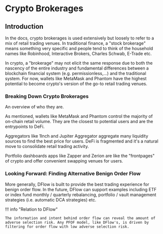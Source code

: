 # Crypto Brokerages

## Introduction

In the docs, crypto brokerages is used extensively but loosely to refer to a mix of retail trading venues. In traditional finance, a "stock brokerage" means something very specific and people tend to think of the household names like Robinhood, Interactive Brokers, Charles Schwab, E-Trade etc.

In crypto, a "brokerage" may not elicit the same response due to both the nascency of the entire industry and fundamental differences between a blockchain financial system (e.g. permissionless,...) and the traditional system. For now, wallets like MetaMask and Phantom have the highest potential to become crypto's version of the go-to retail trading venues.

### Breaking Down Crypto Brokerages

An overview of who they are.

As mentioned, wallets like MetaMask and Phantom control the majority of on-chain retail volume. They are the closest to potential users and are the entrypoints to DeFi.

Aggregators like 1Inch and Jupiter Aggregator aggregate many liquidity sources to find the best price for users. DeFi is fragmented and it's a natural move to consolidate retail trading activity.

Portfolio dashboards apps like Zapper and Zerion are like the "frontpages" of crypto and offer convenient swapping venues for users.

### Looking Forward: Finding Alternative Benign Order Flow

More generally, DFlow is built to provide the best trading experience for benign order flow. In the future, DFlow can support examples including ETF or index fund monthly / quarterly rebalancing, portfolio / vault management strategies (i.e. automatic DCA strategies) etc.

!!! info "Relation to DFlow"

    The information and intent behind order flow can reveal the amount of adverse selection risk. Any PFOF model, like DFlow's, is driven by filtering for order flow with low adverse selection risk.
